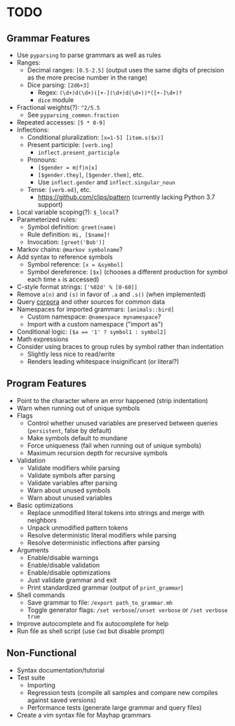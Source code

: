 # TODO

## Grammar Features

- Use `pyparsing` to parse grammars as well as rules
- Ranges:
	- Decimal ranges: `[0.5-2.5]` (output uses the same digits of precision as the more precise number in the range)
	- Dice parsing: `[2d6+3]`
		- Regex: `(\d+)d(\d+)([+-](\d+)d(\d+))*([+-]\d+)?`
		- `dice` module
- Fractional weights(?): `^2/5.5`
	- See `pyparsing_common.fraction`
- Repeated accesses: `[5 * 0-9]`
- Inflections:
	- Conditional pluralization: `[x=1-5] [item.s($x)]`
	- Present participle: `[verb.ing]`
		- `inflect.present_participle`
	- Pronouns:
		- `[$gender = m|f|n|x]`
		- `[$gender.they]`, `[$gender.them]`, etc.
		- Use `inflect.gender` and `inflect.singular_noun`
	- Tense: `[verb.ed]`, etc.
		- https://github.com/clips/pattern (currently lacking Python 3.7 support)
- Local variable scoping(?): `$_local`?
- Parameterized rules:
	- Symbol definition: `greet(name)`
	- Rule definition: `Hi, [$name]!`
	- Invocation: `[greet('Bob')]`
- Markov chains: `@markov symbolname`?
- Add syntax to reference symbols
	- Symbol reference: `[x = &symbol]`
	- Symbol dereference: `[$x]` (chooses a different production for symbol each time `x` is accessed)
- C-style format strings: `['%02d' % [0-60]]`
- Remove `a(n)` and `(s)` in favor of `.a` and `.s()` (when implemented)
- Query [corpora](https://github.com/aparrish/pycorpora) and other sources for common data
- Namespaces for imported grammars: `[animals::bird]`
	- Custom namespace: `@namespace mynamespace`?
	- Import with a custom namespace ("import as")
- Conditional logic: `[$a == '1' ? symbol1 : symbol2]`
- Math expressions
- Consider using braces to group rules by symbol rather than indentation
	- Slightly less nice to read/write
	- Renders leading whitespace insignificant (or literal?)

## Program Features

- Point to the character where an error happened (strip indentation)
- Warn when running out of unique symbols
- Flags
	- Control whether unused variables are preserved between queries (`persistent`, false by default)
	- Make symbols default to mundane
	- Force uniqueness (fail when running out of unique symbols)
	- Maximum recursion depth for recursive symbols
- Validation
	- Validate modifiers while parsing
	- Validate symbols after parsing
	- Validate variables after parsing
	- Warn about unused symbols
	- Warn about unused variables
- Basic optimizations
	- Replace unmodified literal tokens into strings and merge with neighbors
	- Unpack unmodified pattern tokens
	- Resolve deterministic literal modifiers while parsing
	- Resolve deterministic inflections after parsing
- Arguments
	- Enable/disable warnings
	- Enable/disable validation
	- Enable/disable optimizations
	- Just validate grammar and exit
	- Print standardized grammar (output of `print_grammar`)
- Shell commands
	- Save grammar to file: `/export path_to_grammar.mh`
	- Toggle generator flags: `/set verbose`/`/unset verbose` or `/set verbose true`
- Improve autocomplete and fix autocomplete for help
- Run file as shell script (use `Cmd` but disable prompt)

## Non-Functional

- Syntax documentation/tutorial
- Test suite
	- Importing
	- Regression tests (compile all samples and compare new compiles against saved versions)
	- Performance tests (generate large grammar and query files)
- Create a vim syntax file for Mayhap grammars
